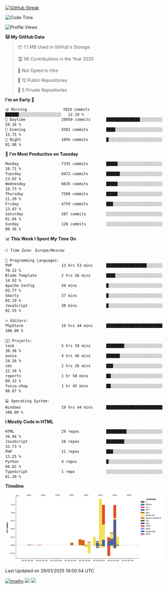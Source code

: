 [![GitHub Streak](https://github-readme-streak-stats.herokuapp.com/?user=yogik10)](https://git.io/streak-stats)
<!--START_SECTION:waka-->
![Code Time](http://img.shields.io/badge/Code%20Time-1%2C094%20hrs%2045%20mins-blue)

![Profile Views](http://img.shields.io/badge/Profile%20Views-3-blue)

**🐱 My GitHub Data** 

> 📦 1.1 MB Used in GitHub's Storage 
 > 
> 🏆 96 Contributions in the Year 2025
 > 
> 🚫 Not Opted to Hire
 > 
> 📜 12 Public Repositories 
 > 
> 🔑 5 Private Repositories 
 > 
**I'm an Early 🐤** 

```text
🌞 Morning                7829 commits        ██████░░░░░░░░░░░░░░░░░░░   22.10 % 
🌆 Daytime                20959 commits       ███████████████░░░░░░░░░░   59.16 % 
🌃 Evening                5581 commits        ████░░░░░░░░░░░░░░░░░░░░░   15.75 % 
🌙 Night                  1056 commits        █░░░░░░░░░░░░░░░░░░░░░░░░   02.98 % 
```
📅 **I'm Most Productive on Tuesday** 

```text
Monday                   7335 commits        █████░░░░░░░░░░░░░░░░░░░░   20.71 % 
Tuesday                  8472 commits        ██████░░░░░░░░░░░░░░░░░░░   23.92 % 
Wednesday                6635 commits        █████░░░░░░░░░░░░░░░░░░░░   18.73 % 
Thursday                 7509 commits        █████░░░░░░░░░░░░░░░░░░░░   21.20 % 
Friday                   4759 commits        ███░░░░░░░░░░░░░░░░░░░░░░   13.43 % 
Saturday                 587 commits         ░░░░░░░░░░░░░░░░░░░░░░░░░   01.66 % 
Sunday                   128 commits         ░░░░░░░░░░░░░░░░░░░░░░░░░   00.36 % 
```


📊 **This Week I Spent My Time On** 

```text
🕑︎ Time Zone: Europe/Moscow

💬 Programming Languages: 
PHP                      13 hrs 53 mins      ██████████████████░░░░░░░   70.32 % 
Blade Template           2 hrs 56 mins       ████░░░░░░░░░░░░░░░░░░░░░   14.92 % 
Apache Config            44 mins             █░░░░░░░░░░░░░░░░░░░░░░░░   03.77 % 
Smarty                   37 mins             █░░░░░░░░░░░░░░░░░░░░░░░░   03.19 % 
JavaScript               30 mins             █░░░░░░░░░░░░░░░░░░░░░░░░   02.55 % 

🔥 Editors: 
PhpStorm                 19 hrs 44 mins      █████████████████████████   100.00 % 

🐱‍💻 Projects: 
task                     5 hrs 59 mins       ████████░░░░░░░░░░░░░░░░░   30.36 % 
aveza                    4 hrs 46 mins       ██████░░░░░░░░░░░░░░░░░░░   24.16 % 
cms                      2 hrs 26 mins       ███░░░░░░░░░░░░░░░░░░░░░░   12.34 % 
reports                  1 hr 50 mins        ██░░░░░░░░░░░░░░░░░░░░░░░   09.33 % 
fossa-shop               1 hr 45 mins        ██░░░░░░░░░░░░░░░░░░░░░░░   08.87 % 

💻 Operating System: 
Windows                  19 hrs 44 mins      █████████████████████████   100.00 % 
```

**I Mostly Code in HTML** 

```text
HTML                     29 repos            █████████░░░░░░░░░░░░░░░░   34.94 % 
JavaScript               28 repos            ████████░░░░░░░░░░░░░░░░░   33.73 % 
PHP                      11 repos            ███░░░░░░░░░░░░░░░░░░░░░░   13.25 % 
Python                   4 repos             █░░░░░░░░░░░░░░░░░░░░░░░░   04.82 % 
TypeScript               1 repo              ░░░░░░░░░░░░░░░░░░░░░░░░░   01.20 % 
```



**Timeline**

![Lines of Code chart](https://raw.githubusercontent.com/Yogik10/Yogik10/main/assets/bar_graph.png)


 Last Updated on 29/01/2025 19:00:54 UTC
<!--END_SECTION:waka-->
[![trophy](https://github-profile-trophy.vercel.app/?username=yogik10)](https://github.com/ryo-ma/github-profile-trophy)
![](https://github-profile-summary-cards.vercel.app/api/cards/profile-details?username=yogik10&theme=solarized_dark)
![](https://github-profile-summary-cards.vercel.app/api/cards/most-commit-language?username=yogik10&theme=solarized_dark)


